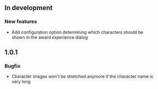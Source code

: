 ## In development
### New features
- Add configuration option determining which characters should be shown in the award experience dialog

## 1.0.1

### Bugfix
- Character images won't be stretched anymore if the character name is very long
